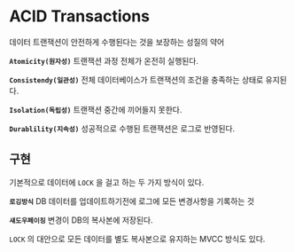 # ACID Transactions

데이터 트랜잭션이 안전하게 수행된다는 것을 보장하는 성질의 약어

**`Atomicity(원자성)`** 트랜잭션 과정 전체가 온전히 실행된다.

**`Consistendy(일관성)`** 전체 데이터베이스가 트랜잭션의 조건을 충족하는 상태로 유지된다.

**`Isolation(독립성)`** 트랜잭션 중간에 끼어들지 못한다.

**`Durablility(지속성)`** 성공적으로 수행된 트랜잭션은 로그로 반영된다.

## 구현

기본적으로 데이터에 `LOCK` 을 걸고 하는 두 가지 방식이 있다.

**`로깅방식`** DB 데이터를 업데이트하기전에 로그에 모든 변경사항을 기록하는 것

**`섀도우페이징`** 변경이 DB의 복사본에 저장된다.

`LOCK` 의 대안으로 모든 데이터를 별도 복사본으로 유지하는 MVCC 방식도 있다.